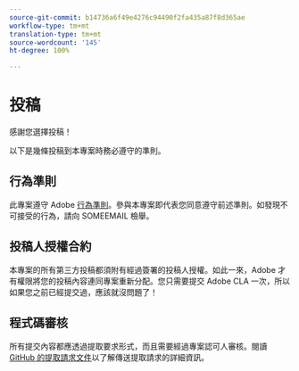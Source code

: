 ```yaml
---
source-git-commit: b14736a6f49e4276c94490f2fa435a87f8d365ae
workflow-type: tm+mt
translation-type: tm+mt
source-wordcount: '145'
ht-degree: 100%

---
```

# 投稿

感謝您選擇投稿！

以下是幾條投稿到本專案時務必遵守的準則。

## 行為準則

此專案遵守 Adobe [行為準則](https://git.corp.adobe.com/OpenSourceAdvisoryBoard/starter-repo/blob/master/CODE_OF_CONDUCT.md)。參與本專案即代表您同意遵守前述準則。如發現不可接受的行為，請向 SOMEEMAIL 檢舉。

## 投稿人授權合約

本專案的所有第三方投稿都須附有經過簽署的投稿人授權。如此一來，Adobe 才有權限將您的投稿內容連同專案重新分配。您只需要提交 Adobe CLA 一次，所以如果您之前已經提交過，應該就沒問題了！

## 程式碼審核

所有提交內容都應透過提取要求形式，而且需要經過專案認可人審核。閱讀 [GitHub 的提取請求文件](https://help.github.com/articles/about-pull-requests/)以了解傳送提取請求的詳細資訊。
